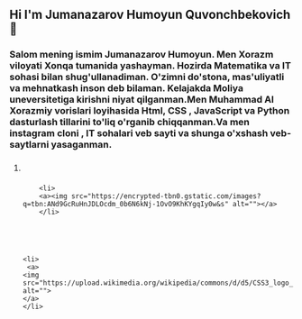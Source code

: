 ## Hi I'm Jumanazarov Humoyun Quvonchbekovich👋

<html>
  <head>
    <style>
      img{
            height: 10px;
            padding: 10px;
        }
    </style>
  </head>
  <h3>
    Salom mening ismim Jumanazarov Humoyun. Men Xorazm viloyati Xonqa tumanida yashayman. Hozirda Matematika va IT sohasi bilan shug'ullanadiman. O'zimni do'stona, mas'uliyatli va mehnatkash inson deb bilaman. Kelajakda Moliya uneversitetiga kirishni niyat qilganman.Men Muhammad Al Xorazmiy vorislari loyihasida Html, CSS , JavaScript va Python dasturlash tillarini to'liq o'rganib chiqqanman.Va men instagram cloni , IT sohalari veb sayti va shunga o'xshash veb-saytlarni yasaganman.

  </h3>
  <ol>
    <li>
      <a>
         <img src="https://img.freepik.com/premium-vector/html-5-minimal-flat-logo-design_582637-694.jpg?w=360">
      </a>
     
        <li>
        <a><img src="https://encrypted-tbn0.gstatic.com/images?q=tbn:ANd9GcRuHnJDLOcdm_0b6N6kNj-1OvO9KhKYgqIy0w&s" alt=""></a>
        </li>

  

    
    
    <li>
     <a>
    <img src="https://upload.wikimedia.org/wikipedia/commons/d/d5/CSS3_logo_and_wordmark.svg" alt="">
    </a>
    </li>
  </ol>
  
</html>

